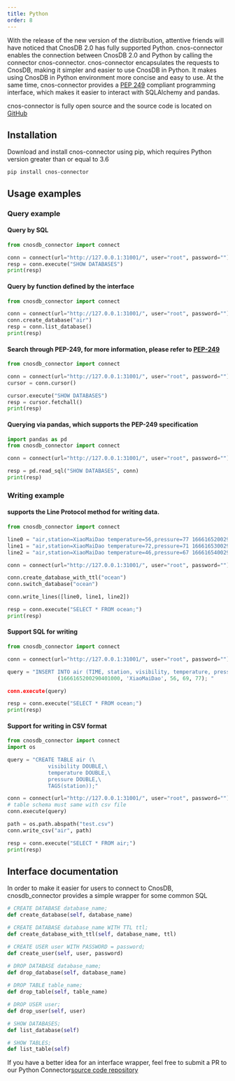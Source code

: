 ```yaml
---
title: Python
order: 8
---
```




With the release of the new version of the distribution, attentive friends will have noticed that CnosDB 2.0 has fully supported Python. cnos-connector enables the connection between CnosDB 2.0 and Python by calling the connector cnos-connector. cnos-connector encapsulates the requests to CnosDB, making it simpler and easier to use CnosDB in Python. It makes using CnosDB in Python environment more concise and easy to use. At the same time, cnos-connector provides a [PEP 249](https://peps.python.org/pep-0249/) compliant programming interface, which makes it easier to interact with SQLAlchemy and pandas.

cnos-connector is fully open source and the source code is located on [GitHub](https://github.com/cnosdb/cnosdb-client-python)

## Installation

Download and install cnos-connector using pip, which requires Python version greater than or equal to 3.6

```
pip install cnos-connector
```

## Usage examples

### Query example

#### Query by SQL

```python
from cnosdb_connector import connect

conn = connect(url="http://127.0.0.1:31001/", user="root", password="")
resp = conn.execute("SHOW DATABASES")
print(resp)
```

#### Query by function defined by the interface

```python
from cnosdb_connector import connect

conn = connect(url="http://127.0.0.1:31001/", user="root", password="")
conn.create_database("air")
resp = conn.list_database()
print(resp)
```

#### Search through PEP-249, for more information, please refer to [PEP-249](https://peps.python.org/pep-0249/)

```python
from cnosdb_connector import connect

conn = connect(url="http://127.0.0.1:31001/", user="root", password="")
cursor = conn.cursor()

cursor.execute("SHOW DATABASES")
resp = cursor.fetchall()
print(resp)
```

#### Querying via pandas, which supports the PEP-249 specification

```python
import pandas as pd
from cnosdb_connector import connect

conn = connect(url="http://127.0.0.1:31001/", user="root", password="")

resp = pd.read_sql("SHOW DATABASES", conn)
print(resp)
```
### Writing example

#### supports the Line Protocol method for writing data.

```python
from cnosdb_connector import connect

line0 = "air,station=XiaoMaiDao temperature=56,pressure=77 1666165200290401000"
line1 = "air,station=XiaoMaiDao temperature=72,pressure=71 1666165300290401000"
line2 = "air,station=XiaoMaiDao temperature=46,pressure=67 1666165400290401000"

conn = connect(url="http://127.0.0.1:31001/", user="root", password="")

conn.create_database_with_ttl("ocean")
conn.switch_database("ocean")

conn.write_lines([line0, line1, line2])

resp = conn.execute("SELECT * FROM ocean;")
print(resp)
```

#### Support SQL for writing

```python
from cnosdb_connector import connect

conn = connect(url="http://127.0.0.1:31001/", user="root", password="")

query = "INSERT INTO air (TIME, station, visibility, temperature, pressure) VALUES
                (1666165200290401000, 'XiaoMaiDao', 56, 69, 77); "

conn.execute(query)

resp = conn.execute("SELECT * FROM ocean;")
print(resp)
```

#### Support for writing in CSV format

```python
from cnosdb_connector import connect
import os

query = "CREATE TABLE air (\
    		 visibility DOUBLE,\
    		 temperature DOUBLE,\
    		 pressure DOUBLE,\
    		 TAGS(station));"

conn = connect(url="http://127.0.0.1:31001/", user="root", password="")
# table schema must same with csv file
conn.execute(query)

path = os.path.abspath("test.csv")
conn.write_csv("air", path)

resp = conn.execute("SELECT * FROM air;")
print(resp)
```

## Interface documentation

In order to make it easier for users to connect to CnosDB, cnosdb_connector provides a simple wrapper for some common SQL

```python
# CREATE DATABASE database_name;
def create_database(self, database_name)

# CREATE DATABASE database_name WITH TTL ttl;
def create_database_with_ttl(self, database_name, ttl)

# CREATE USER user WITH PASSWORD = password;
def create_user(self, user, password)

# DROP DATABASE database_name;
def drop_database(self, database_name)
    
# DROP TABLE table_name;
def drop_table(self, table_name)

# DROP USER user;
def drop_user(self, user)

# SHOW DATABASES;
def list_database(self)

# SHOW TABLES;
def list_table(self)
```
If you have a better idea for an interface wrapper, feel free to submit a PR to our Python Connector[source code repository](https://github.com/cnosdb/cnosdb-client-python)